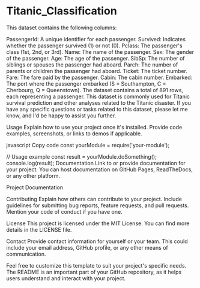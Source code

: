 # Titanic_Classification
This dataset contains the following columns:

PassengerId: A unique identifier for each passenger.
Survived: Indicates whether the passenger survived (1) or not (0).
Pclass: The passenger's class (1st, 2nd, or 3rd).
Name: The name of the passenger.
Sex: The gender of the passenger.
Age: The age of the passenger.
SibSp: The number of siblings or spouses the passenger had aboard.
Parch: The number of parents or children the passenger had aboard.
Ticket: The ticket number.
Fare: The fare paid by the passenger.
Cabin: The cabin number.
Embarked: The port where the passenger embarked (S = Southampton, C = Cherbourg, Q = Queenstown).
The dataset contains a total of 891 rows, each representing a passenger. This dataset is commonly used for Titanic survival prediction and other analyses related to the Titanic disaster. If you have any specific questions or tasks related to this dataset, please let me know, and I'd be happy to assist you further.

Usage
Explain how to use your project once it's installed. Provide code examples, screenshots, or links to demos if applicable.

javascript
Copy code
const yourModule = require('your-module');

// Usage example
const result = yourModule.doSomething();
console.log(result);
Documentation
Link to or provide documentation for your project. You can host documentation on GitHub Pages, ReadTheDocs, or any other platform.

Project Documentation

Contributing
Explain how others can contribute to your project. Include guidelines for submitting bug reports, feature requests, and pull requests. Mention your code of conduct if you have one.

License
This project is licensed under the MIT License. You can find more details in the LICENSE file.

Contact
Provide contact information for yourself or your team. This could include your email address, GitHub profile, or any other means of communication.

Feel free to customize this template to suit your project's specific needs. The README is an important part of your GitHub repository, as it helps users understand and interact with your project.
